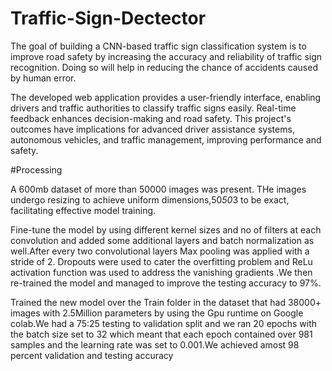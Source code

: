 # Traffic-Sign-Dectector

The goal of building a CNN-based traffic sign classification system is to improve road safety by increasing the accuracy and reliability of traffic sign recognition. Doing so will help in reducing the chance of accidents caused by human error.

The developed web application provides a user-friendly interface, enabling drivers and traffic authorities to classify traffic signs easily. Real-time feedback enhances decision-making and road safety. This project's outcomes have implications for advanced driver assistance systems, autonomous vehicles, and traffic management, improving performance and safety.

#Processing

A 600mb dataset of more than 50000 images was present. THe images undergo resizing to achieve uniform dimensions,50*50*3 to be exact, facilitating effective model training.

Fine-tune the model by using different kernel sizes and no of filters at each convolution and added some additional layers and batch normalization as well.After every two convolutional layers Max pooling was applied with a stride of 2. Dropouts were used to cater the overfitting problem and ReLu activation function was used to address the vanishing gradients .We then re-trained the model and managed to improve the testing accuracy to 97%.

Trained the new model over the Train folder in the dataset that had 38000+ images with 2.5Million parameters by using the Gpu runtime on Google colab.We had a 75:25 testing to validation split and we ran 20 epochs with the batch size set to 32 which meant that each epoch contained over 981 samples and the learning rate was set to 0.001.We achieved amost 98 percent validation and testing accuracy 


